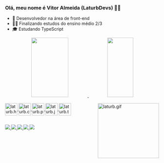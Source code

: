 ### Olá, meu nome é Vitor Almeida (LaturbDevs) 👨‍💻 

- 💼 Desenvolvedor na área de front-end
- 👨‍🎓 Finalizando estudos do ensino médio 2/3
- 🎓  Estudando TypeScript

<div align="center">
<a href="htpps://github.com/LaturbDevs">
<img width="49%" height="195px" src="https://github-readme-stats.vercel.app/api?username=LaturbDevs&amp;show_icons=true&amp;count_private=true&amp;hide_border=true&amp;title_color=006f4c&amp;icon_color=006f4c&amp;text_color=c9d1d9&amp;bg_color=0d1117" style="max-width: 100%;">
<img width="41%" height="195px" src="https://github-readme-stats.vercel.app/api/top-langs/?username=LaturbDevs&amp;layout=compact&amp;hide_border=true&amp;title_color=006f4c&amp;text_color=ff91a4&amp;bg_color=0d1117" style="max-width: 100%;">
</div>
<div style="display: inline_block"><br>
<img align="center" alt="laturb.html" heigth="30" width="40" src="https://cdn.jsdelivr.net/gh/devicons/devicon/icons/html5/html5-original.svg">
<img align="center" alt="laturb.css" heigth="30" width="40" src="https://cdn.jsdelivr.net/gh/devicons/devicon/icons/css3/css3-original.svg">
<img align="center" alt="laturb.py" heigth="30" width="40" src="https://cdn.jsdelivr.net/gh/devicons/devicon/icons/python/python-original.svg">
<img align="center" alt="laturb.js" heigth="30" width="40" src="https://cdn.jsdelivr.net/gh/devicons/devicon/icons/javascript/javascript-plain.svg">
<img align="center" alt="laturb.ts" heigth="30" width="40" src="https://cdn.jsdelivr.net/gh/devicons/devicon/icons/typescript/typescript-original.svg">
<img align="right" alt="laturb.gif" height="180" width="200" src="https://cdn.discordapp.com/attachments/1108661950222712835/1108668242500800522/20230518_051031.gif">
</div>

##

<div>
<a href="https://www.youtube.com/channel/UC8sSa7j_vRDC3L3bbb-os4A" target="_blank"><img src="https://img.shields.io/badge/Youtube-B40000?style=for-the-badge&logo=youtube&logoColor=white">
<a href="https://discord.gg/AczYUKj9t3" target="_blank"><img src="https://img.shields.io/badge/discord-7289DA?style=for-the-badge&logo=discord&logoColor=white">
<a href="https://instagram/laturb7zf" target="_blank"><img src="https://img.shields.io/badge/Instagram-E4405F?style=for-the-badge&logo=instagram&logoColor=white">
<a href="t.me/laturb7zf" target="_blank"><img src="https://img.shields.io/badge/Telegram-2CA5E0?style=for-the-badge&logo=telegram&logoColor=white">
<a href="laturbgostoso@gmail.com" target="_blank"><img src="https://img.shields.io/badge/Gmail-D14836?style=for-the-badge&logo=gmail&logoColor=white">
</div>
